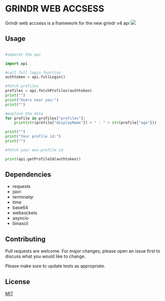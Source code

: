 # GRINDR WEB ACCSESS

Grindr web accsess is a framework for the new grindr v4 api
![](https://i.imgur.com/6SGvLxS.png)

## Usage

```python

#imporet the api

import api

#call full login function
authtoken = api.fullLogin()

#fetch profiles
profiles = api.fetchProfiles(authtoken)
print("")
print("Users near you:")
print("")

#explore the data
for profile in profiles["profiles"]:
    print(str(profile["displayName"]) + " : " + str(profile["age"]))

print("")
print("Your profile id:")
print("")

#fetch your own profile id

print(api.getProfileId(authtoken))

```

## Dependencies
- requests
- json
- terminalqr
- time
- base64
- websockets
- asyncio
- binascii


## Contributing
Pull requests are welcome. For major changes, please open an issue first to discuss what you would like to change.

Please make sure to update tests as appropriate.

## License
[MIT](https://choosealicense.com/licenses/mit/)